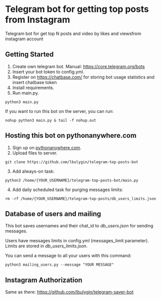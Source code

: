 # Telegram bot for getting top posts from Instagram  
Telegram bot for get top N posts and video by likes and viewsfrom instagram account

## Getting Started

1. Create own telegram bot. Manual: https://core.telegram.org/bots
2. Insert your bot token to config.yml.
3. Register on https://chatbase.com/ for storing bot usage statistics and insert chatbase token
4. Install requirements.
5. Run main.py.
```
python3 main.py
```
If you want to run this bot on the server, you can run:
```
nohup python3 main.py & tail -f nohup.out
```
## Hosting this bot on pythonanywhere.com

1. Sign up on [pythonanywhere.com](https://www.pythonanywhere.com/).
2. Upload files to server.
```
git clone https://github.com/lbulygin/telegram-top-posts-bot
```
3. Add always-on task:
```
python3 /home/{YOUR_USERNAME}/telegram-top-posts-bot/main.py
``` 
4. Add daily scheduled task for purging messages limits:
```
rm -rf /home/{YOUR_USERNAME}/telegram-top-posts/db_users_limits.json
```

## Database of users and mailing

This bot saves usernames and their chat_id to *db_users.json* for sending messages.

Users have messages limits in config.yml (messages_limit parameter). Limits are stored in  *db_users_limits.json*.

You can send a message to all your users with this command:
```
python3 mailing_users.py --message "YOUR MESSAGE"
```

## Instagram Authorization 
Same as there: https://github.com/lbulygin/telegram-saver-bot
